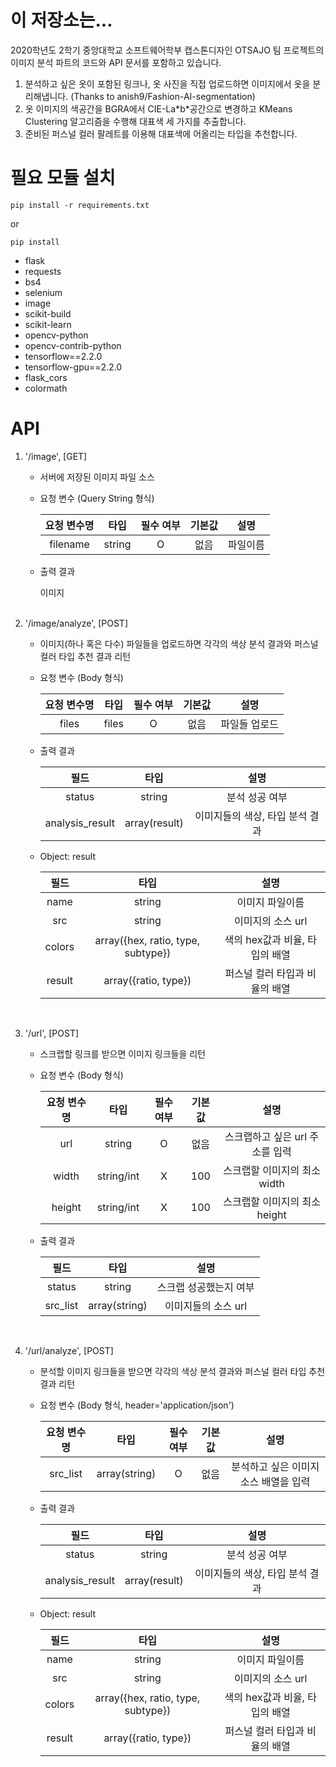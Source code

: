 # 이 저장소는...
2020학년도 2학기 중앙대학교 소프트웨어학부 캡스톤디자인 OTSAJO 팀 프로젝트의 이미지 분석 파트의 코드와 API 문서를 포함하고 있습니다.<br />
1. 분석하고 싶은 옷이 포함된 링크나, 옷 사진을 직접 업로드하면 이미지에서 옷을 분리해냅니다. (Thanks to anish9/Fashion-AI-segmentation)
2. 옷 이미지의 색공간을 BGRA에서 CIE-La\*b\*공간으로 변경하고 KMeans Clustering 알고리즘을 수행해 대표색 세 가지를 추출합니다.
3. 준비된 퍼스널 컬러 팔레트를 이용해 대표색에 어올리는 타입을 추천합니다.

# 필요 모듈 설치
    pip install -r requirements.txt

or

    pip install
- flask
- requests
- bs4
- selenium
- image
- scikit-build
- scikit-learn
- opencv-python
- opencv-contrib-python
- tensorflow==2.2.0
- tensorflow-gpu==2.2.0
- flask_cors
- colormath

# API
1. '/image', [GET]
    - 서버에 저장된 이미지 파일 소스
    
    - 요청 변수 (Query String 형식)
    
        |요청 변수명|타입|필수 여부|기본값|설명|
        |:------:|:---:|:---:|:---:|:---:|
        |filename|string|O|없음|파일이름|
    
    - 출력 결과
    
        이미지<br /><br />

2. '/image/analyze', [POST]
    - 이미지(하나 혹은 다수) 파일들을 업로드하면 각각의 색상 분석 결과와 퍼스널 컬러 타입 추천 결과 리턴

    - 요청 변수 (Body 형식)
    
        |요청 변수명|타입|필수 여부|기본값|설명|
        |:------:|:---:|:---:|:---:|:---:|
        |files|files|O|없음|파일들 업로드|
    
    - 출력 결과
    
        |필드|타입|설명|
        |:------:|:---:|:---:|
        |status|string|분석 성공 여부|
        |analysis_result|array(result)|이미지들의 색상, 타입 분석 결과|
    
    - Object: result
    
        |필드|타입|설명|
        |:------:|:---:|:---:|
        |name|string|이미지 파일이름|
        |src|string|이미지의 소스 url|
        |colors|array({hex, ratio, type, subtype})|색의 hex값과 비율, 타입의 배열|
        |result|array({ratio, type})|퍼스널 컬러 타입과 비율의 배열|
        <br />

3. '/url', [POST]
    - 스크랩할 링크를 받으면 이미지 링크들을 리턴
    
    - 요청 변수 (Body 형식)
    
        |요청 변수명|타입|필수 여부|기본값|설명|
        |:------:|:---:|:---:|:---:|:---:|
        |url|string|O|없음|스크랩하고 싶은 url 주소를 입력
        |width|string/int|X|100|스크랩할 이미지의 최소 width
        |height|string/int|X|100|스크랩할 이미지의 최소 height

    - 출력 결과
    
        |필드|타입|설명|
        |:------:|:---:|:---:|
        |status|string|스크랩 성공했는지 여부|
        |src_list|array(string)|이미지들의 소스 url|
        <br />
    
4. '/url/analyze', [POST]
    - 분석할 이미지 링크들을 받으면 각각의 색상 분석 결과와 퍼스널 컬러 타입 추천 결과 리턴

    - 요청 변수 (Body 형식, header='application/json')
    
        |요청 변수명|타입|필수 여부|기본값|설명|
        |:------:|:---:|:---:|:---:|:---:|
        |src_list|array(string)|O|없음|분석하고 싶은 이미지 소스 배열을 입력|
    
    - 출력 결과
    
        |필드|타입|설명|
        |:------:|:---:|:---:|
        |status|string|분석 성공 여부|
        |analysis_result|array(result)|이미지들의 색상, 타입 분석 결과|
    
    - Object: result
    
        |필드|타입|설명|
        |:------:|:---:|:---:|
        |name|string|이미지 파일이름|
        |src|string|이미지의 소스 url|
        |colors|array({hex, ratio, type, subtype})|색의 hex값과 비율, 타입의 배열|
        |result|array({ratio, type})|퍼스널 컬러 타입과 비율의 배열|
        <br />
    
